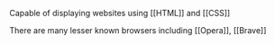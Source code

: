 Capable of displaying websites using [[HTML]] and [[CSS]]



There are many lesser known browsers including [[Opera]], [[Brave]]